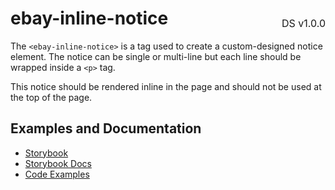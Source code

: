<h1 style='display: flex; justify-content: space-between; align-items: center;'>
    <span>
        ebay-inline-notice
    </span>
    <span style='font-weight: normal; font-size: medium; margin-bottom: -15px;'>
        DS v1.0.0
    </span>
</h1>

The `<ebay-inline-notice>` is a tag used to create a custom-designed notice element. The notice can be single or multi-line but each line should be wrapped inside a `<p>` tag.

This notice should be rendered inline in the page and should not be used at the top of the page.

## Examples and Documentation

- [Storybook](https://ebay.github.io/evo-web/ebayui-core/?path=/story/notices-tips-ebay-inline-notice)
- [Storybook Docs](https://ebay.github.io/evo-web/ebayui-core/?path=/docs/notices-tips-ebay-inline-notice)
- [Code Examples](https://github.com/eBay/evo-web/tree/main/packages/ebayui-core/src/components/ebay-inline-notice/examples)
